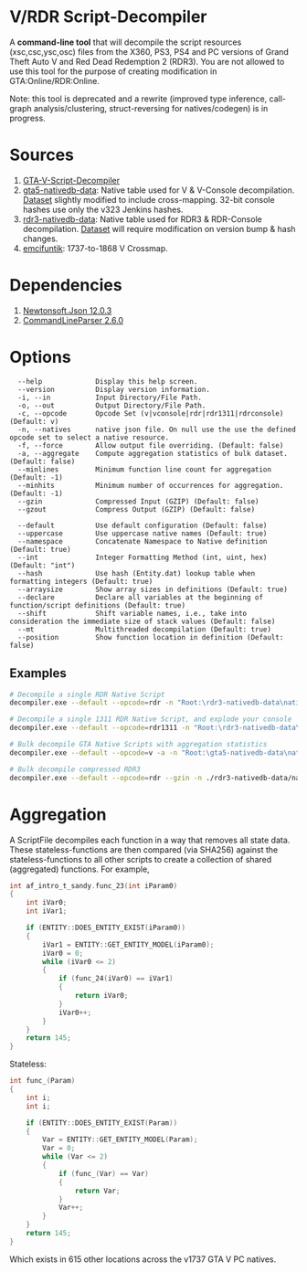 # V/RDR Script-Decompiler
A **command-line tool** that will decompile the script resources (xsc,csc,ysc,osc) files from the X360, PS3, PS4 and PC versions of Grand Theft Auto V and Red Dead Redemption 2 (RDR3). You are not allowed to use this tool for the purpose of creating modification in  GTA:Online/RDR:Online.

Note: this tool is deprecated and a rewrite (improved type inference, call-graph analysis/clustering, struct-reversing for natives/codegen) is in progress.

# Sources
1. [GTA-V-Script-Decompiler](https://github.com/zorg93/GTA-V-Script-Decompiler)
2. [gta5-nativedb-data](https://github.com/alloc8or/gta5-nativedb-data): Native table used for V & V-Console decompilation. [Dataset](GTA%20V%20Script%20Decompiler/Resources/natives.json) slightly modified to include cross-mapping. 32-bit console hashes use only the v323 Jenkins hashes.
3. [rdr3-nativedb-data](https://github.com/alloc8or/rdr3-nativedb-data): Native table used for RDR3 & RDR-Console decompilation. [Dataset](GTA%20V%20Script%20Decompiler/Resources/natives-rdr.json) will require modification on version bump & hash changes.
4. [emcifuntik](https://github.com/emcifuntik): 1737-to-1868 V Crossmap.

# Dependencies
1. [Newtonsoft.Json 12.0.3](https://www.nuget.org/packages/Newtonsoft.Json/)
2. [CommandLineParser 2.6.0](https://www.nuget.org/packages/CommandLineParser/)

# Options
```
  --help             Display this help screen.
  --version          Display version information.
  -i, --in           Input Directory/File Path.
  -o, --out          Output Directory/File Path.
  -c, --opcode       Opcode Set (v|vconsole|rdr|rdr1311|rdrconsole) (Default: v)
  -n, --natives      native json file. On null use the use the defined opcode set to select a native resource.
  -f, --force        Allow output file overriding. (Default: false)
  -a, --aggregate    Compute aggregation statistics of bulk dataset. (Default: false)
  --minlines         Minimum function line count for aggregation (Default: -1)
  --minhits          Minimum number of occurrences for aggregation. (Default: -1)
  --gzin             Compressed Input (GZIP) (Default: false)
  --gzout            Compress Output (GZIP) (Default: false)

  --default          Use default configuration (Default: false)
  --uppercase        Use uppercase native names (Default: true)
  --namespace        Concatenate Namespace to Native definition (Default: true)
  --int              Integer Formatting Method (int, uint, hex) (Default: "int")
  --hash             Use hash (Entity.dat) lookup table when formatting integers (Default: true)
  --arraysize        Show array sizes in definitions (Default: true)
  --declare          Declare all variables at the beginning of function/script definitions (Default: true)
  --shift            Shift variable names, i.e., take into consideration the immediate size of stack values (Default: false)
  --mt               Multithreaded decompilation (Default: true)
  --position         Show function location in definition (Default: false)
```

## Examples ##

```sh
# Decompile a single RDR Native Script
decompiler.exe --default --opcode=rdr -n "Root:\rdr3-nativedb-data\natives.json" -i "Root:\rdr\ysc\startup_mp.ysc.full" -o "../somerelativepath/startup_mp.ysc.c"

# Decompile a single 1311 RDR Native Script, and explode your console
decompiler.exe --default --opcode=rdr1311 -n "Root:\rdr3-nativedb-data\natives.json" -i "Root:\rdr\ysc\fm_mission_controller.ysc"

# Bulk decompile GTA Native Scripts with aggregation statistics
decompiler.exe --default --opcode=v -a -n "Root:\gta5-nativedb-data\natives.json" -i "Root:\gta\ysc" -o "Root:\gta-v-decompiled-scripts.1737"

# Bulk decompile compressed RDR3
decompiler.exe --default --opcode=rdr --gzin -n ./rdr3-nativedb-data/natives.json -i ./ysc/script_mp_rel -o ./rdr3-decompiled-scripts.1232/script_mp_rel
```

# Aggregation
A ScriptFile decompiles each function in a way that removes all state data. These stateless-functions are then compared (via SHA256) against the stateless-functions to all other scripts to create a collection of shared (aggregated) functions. For example,

```c
int af_intro_t_sandy.func_23(int iParam0)
{
	int iVar0;
	int iVar1;

	if (ENTITY::DOES_ENTITY_EXIST(iParam0))
	{
		iVar1 = ENTITY::GET_ENTITY_MODEL(iParam0);
		iVar0 = 0;
		while (iVar0 <= 2)
		{
			if (func_24(iVar0) == iVar1)
			{
				return iVar0;
			}
			iVar0++;
		}
	}
	return 145;
}
```

Stateless:

```c
int func_(Param)
{
	int i;
	int i;

	if (ENTITY::DOES_ENTITY_EXIST(Param))
	{
		Var = ENTITY::GET_ENTITY_MODEL(Param);
		Var = 0;
		while (Var <= 2)
		{
			if (func_(Var) == Var)
			{
				return Var;
			}
			Var++;
		}
	}
	return 145;
}
```

Which exists in 615 other locations across the v1737 GTA V PC natives.
